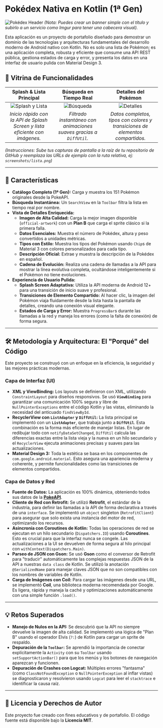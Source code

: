 # Pokédex Nativa en Kotlin (1ª Gen)

![Pokédex Header](https://i.imgur.com/URL_DE_UN_BANNER_SI_QUIERES.png)
*(Nota: Puedes crear un banner simple con el título y subirlo a un servicio como Imgur para tener una cabecera visual).*

Esta aplicación es un proyecto de portafolio diseñado para demostrar un dominio de las tecnologías y arquitecturas fundamentales del desarrollo moderno de Android nativo con Kotlin. No es solo una lista de Pokémon; es una aplicación completa, robusta y eficiente que consume una API REST pública, gestiona estados de carga y error, y presenta los datos en una interfaz de usuario pulida con Material Design 3.

## 📸 Vitrina de Funcionalidades

| Splash & Lista Principal | Búsqueda en Tiempo Real | Detalles del Pokémon |
| :---: | :---: | :---: |
| ![Splash y Lista](URL_DE_TU_IMAGEN_SPLASH_Y_LISTA_AQUÍ) | ![Búsqueda](URL_DE_TU_IMAGEN_BUSQUEDA_AQUÍ) | ![Detalles](URL_DE_TU_IMAGEN_DETALLES_AQUÍ) |
| *Inicio rápido con la API de Splash Screen y lista eficiente con imágenes.* | *Filtrado instantáneo con animaciones suaves gracias a `DiffUtil`.* | *Datos completos, tipos con colores y transiciones de elementos compartidos.* |

*(Instrucciones: Sube tus capturas de pantalla a la raíz de tu repositorio de GitHub y reemplaza las URLs de ejemplo con la ruta relativa, ej: `screenshots/lista.png`)*

---

## 🚀 Características

* **Catálogo Completo (1ª Gen):** Carga y muestra los 151 Pokémon originales desde la PokeAPI.
* **Búsqueda Instantánea:** Un `SearchView` en la `Toolbar` filtra la lista en tiempo real por nombre.
* **Vista de Detalles Enriquecida:**
    * **Imagen de Alta Calidad:** Carga la mejor imagen disponible (`official-artwork`) con un **Plan B** que carga el sprite clásico si la primera falla.
    * **Datos Esenciales:** Muestra el número de Pokédex, altura y peso convertidos a unidades métricas.
    * **Tipos con Estilo:** Muestra los tipos del Pokémon usando `Chip`s de Material 3 con colores personalizados para cada tipo.
    * **Descripción Oficial:** Extrae y muestra la descripción de la Pokédex en español.
    * **Cadena de Evolución:** Realiza una cadena de llamadas a la API para mostrar la línea evolutiva completa, ocultándose inteligentemente si el Pokémon no tiene evoluciones.
* **Experiencia de Usuario Pulida:**
    * **Splash Screen Adaptativa:** Utiliza la API moderna de Android 12+ para una transición de inicio suave y profesional.
    * **Transiciones de Elemento Compartido:** Al hacer clic, la imagen del Pokémon viaja fluidamente desde la lista hasta la pantalla de detalles, creando una conexión visual elegante.
    * **Estados de Carga y Error:** Muestra `ProgressBar`s durante las llamadas a la red y maneja los errores (como la falta de conexión) de forma segura.

---

## 🛠️ Metodología y Arquitectura: El "Porqué" del Código

Este proyecto se construyó con un enfoque en la eficiencia, la seguridad y las mejores prácticas modernas.

### Capa de Interfaz (UI)
* **XML y ViewBinding:** Los layouts se definieron con XML, utilizando `ConstraintLayout` para diseños responsivos. Se usó **`ViewBinding`** para garantizar una comunicación 100% segura y libre de `NullPointerExceptions` entre el código Kotlin y las vistas, eliminando la necesidad del anticuado `findViewById`.
* **RecyclerView con `ListAdapter` y `DiffUtil`:** La lista principal se implementó con un **`ListAdapter`**, que trabaja junto a **`DiffUtil`**. Esta combinación es la forma más eficiente de manejar listas. En lugar de redibujar todo con `notifyDataSetChanged`, `DiffUtil` calcula las diferencias exactas entre la lista vieja y la nueva en un hilo secundario y el `RecyclerView` ejecuta animaciones precisas y suaves para las actualizaciones.
* **Material Design 3:** Toda la estética se basa en los componentes de `com.google.android.material`. Esto asegura una apariencia moderna y coherente, y permite funcionalidades como las transiciones de elementos compartidos.

### Capa de Datos y Red
* **Fuente de Datos:** La aplicación es 100% dinámica, obteniendo todos sus datos de la **[PokeAPI](https://pokeapi.co/)**.
* **Cliente de Red con Retrofit:** Se utilizó **Retrofit**, el estándar de la industria, para definir las llamadas a la API de forma declarativa a través de una `interface`. Se implementó un `object` singleton (`RetrofitClient`) para asegurar que solo exista una instancia del motor de red, optimizando los recursos.
* **Asincronía con Coroutines de Kotlin:** Todas las operaciones de red se ejecutan en un hilo secundario (`Dispatchers.IO`) usando **Coroutines**. Esto es crucial para que la interfaz nunca se congele. Las actualizaciones a la UI se devuelven de forma segura al hilo principal con `withContext(Dispatchers.Main)`.
* **Parseo de JSON con Gson:** Se usó **Gson** como el conversor de Retrofit para "traducir" automáticamente las complejas respuestas JSON de la API a nuestras `data class` de Kotlin. Se utilizó la anotación `@SerializedName` para manejar claves JSON que no son compatibles con los nombres de variables de Kotlin.
* **Carga de Imágenes con Coil:** Para cargar las imágenes desde una URL, se implementó **Coil**, una biblioteca moderna recomendada por Google. Es ligera, rápida y maneja la caché y optimizaciones automáticamente con una simple función `.load()`.

---

## 💡 Retos Superados 
* **Manejo de Nulos en la API:** Se descubrió que la API no siempre devuelve la imagen de alta calidad. Se implementó una lógica de "Plan B" usando el operador Elvis (`?:`) de Kotlin para cargar un sprite de respaldo.
* **Depuración de la `Toolbar`:** Se aprendió la importancia de conectar explícitamente la `Activity` con su `Toolbar` usando `setSupportActionBar()` para que los menús y los botones de navegación aparezcan y funcionen.
* **Depuración de Crashes con Logcat:** Múltiples errores "fantasma" (como `ClassNotFoundException` o `NullPointerException` al inflar vistas) se diagnosticaron y resolvieron usando `Logcat` para leer el `stacktrace` e identificar la causa raíz.

---

## 📜 Licencia y Derechos de Autor

Este proyecto fue creado con fines educativos y de portafolio. El código fuente está disponible bajo la **Licencia MIT**.
